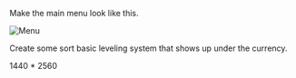 Make the main menu look like this. 

![Menu](https://media.discordapp.net/attachments/1174855464287215710/1260383866544324679/Untitled.png?ex=668f1f72&is=668dcdf2&hm=ca610095fc4aec3fafd7328b26c7871972a9455617899218c998cf052963c766&=&format=webp&quality=lossless&width=394&height=700)

Create some sort basic leveling system that shows up under the currency.

1440 * 2560